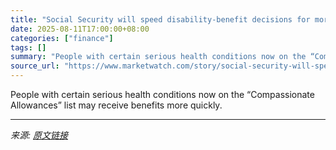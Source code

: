 ```yaml
---
title: "Social Security will speed disability-benefit decisions for more conditions"
date: 2025-08-11T17:00:00+08:00
categories: ["finance"]
tags: []
summary: "People with certain serious health conditions now on the “Compassionate Allowances” list may receive benefits more quickly."
source_url: "https://www.marketwatch.com/story/social-security-will-speed-disability-benefit-decisions-for-more-conditions-c09d8c42?mod=mw_rss_topstories"
---
```


People with certain serious health conditions now on the “Compassionate Allowances” list may receive benefits more quickly.

---

*来源: [原文链接](https://www.marketwatch.com/story/social-security-will-speed-disability-benefit-decisions-for-more-conditions-c09d8c42?mod=mw_rss_topstories)*
